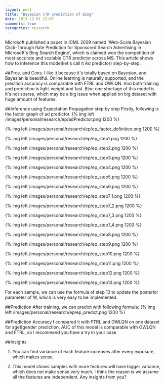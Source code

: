 ```yaml
---
layout: post
title: "Bayesian CTR prediction of Bing"
date: 2013-12-01 22:07
comments: true
categories: research
---
```

Microsoft published a paper in ICML 2009 named 'Web-Scale Bayesian Click-Through Rate Prediction for Sponsored Search Advertising in Microsoft's Bing Search Engine', 
which is claimed won the competition of most accurate and scalable CTR predictor across MS. 
This article shows how to inference this model(let's call it Ad predictor) step-by-step.

##Pros. and Cons.
I like it because it's totally based on Bayesian, and Bayesian is beautiful. Online learning is naturally supported, and the precition accuracy is comparable with FTRL and OWLQN. And both training and prediction is light-weight and fast.
Btw: one shortage of this model is it's not sparse, which may be a big issue when applied on big dataset with huge amount of features.


##Inference using Expectation Propagation step by step
Firstly, following is the factor graph of ad predictor.
{% img left /images/personal/research/ep/adPredictor.png 1200 %}

{% img left /images/personal/research/ep/ep_factor_definition.png 1200 %}

{% img left /images/personal/research/ep/ep_step1.png 1200 %}

{% img left /images/personal/research/ep/ep_step2.png 1200 %}

{% img left /images/personal/research/ep/ep_step3.png 1200 %}

{% img left /images/personal/research/ep/ep_step4.png 1200 %}

{% img left /images/personal/research/ep/ep_step5.png 1200 %}

{% img left /images/personal/research/ep/ep_step6.png 1200 %}

{% img left /images/personal/research/ep/ep_step7_1.png 1200 %}

{% img left /images/personal/research/ep/ep_step7_2.png 1200 %}

{% img left /images/personal/research/ep/ep_step7_3.png 1200 %}

{% img left /images/personal/research/ep/ep_step7_4.png 1200 %}

{% img left /images/personal/research/ep/ep_step8.png 1200 %}

{% img left /images/personal/research/ep/ep_step9.png 1200 %}

{% img left /images/personal/research/ep/ep_step10.png 1200 %}

{% img left /images/personal/research/ep/ep_step11.png 1200 %}

{% img left /images/personal/research/ep/ep_step12.png 1200 %}

{% img left /images/personal/research/ep/ep_step13.png 1200 %}

For each sample, we can use the formula of step 13 to update the posterior parameter of W, which is very easy to be implemented.

##Prediction
After training, we can predict with following formula:
{% img left /images/personal/research/ep/ep_predict.png 1200 %}


##Prediction Accuracy
I compared it with FTRL and OWLQN on one dataset for age&gender prediction. AUC of this model is comparable with OWLQN and FTRL, so I recommend you have a try in your case.

##Insights
1. You can find variance of each feature increases after every exposure, which makes sense. 

2. This model shows samples with more features will have bigger variance, which does not make sense very much. I think the reason is we assume all the features are independent. Any insights from you? 